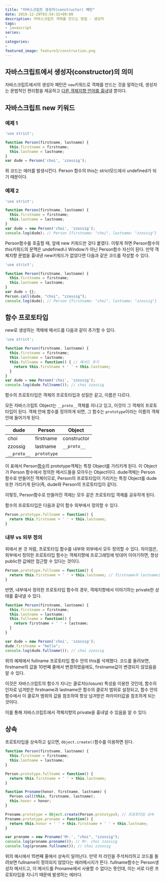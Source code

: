 ```yaml
---
title: "자바스크립트 생성자(constructor) 패턴"
date: 2019-12-29T03:54:31+09:00
description: 자바스크립트 객체를 만드는 방법 - 생성자
tags:
- javascript
series:
-
categories:
-
featured_image: feature3/construction.png
---
```


## 자바스크립트에서 생성자(constructor)의 의미

자바스크립트에서의 생성자 패턴은 `new`키워드로 객체를 만드는 것을 말하는데, 생성자는 문법적인 편리함을 제공하고 <U>다른 객체지향 언어를 흉내</U>낼 뿐이다.

## 자바스크립트 new 키워드

### 예제 1

```javascript
'use strict';

function Person(firstname, lastname) {
  this.firstname = firstname;
  this.lastname = lastname;
}
var dude = Person('choi', 'zzossig');
```

위 코드는 에러를 발생시킨다. Person 함수의 this는 strict모드에서 undefined가 되기 때문이다.

### 예제 2

```javascript
'use strict';

function Person(firstname, lastname) {
  this.firstname = firstname;
  this.lastname = lastname;
}
var dude = new Person('choi', 'zzossig');
console.log(dude); // Person {firstname: "choi", lastname: "zzossig"}
```

Person함수를 호출할 때, 앞에 new 키워드만 갖다 붙였다. 이렇게 하면 Person함수의 this키워드의 문맥은 undefined나 Window가 아닌 Person함수 자신이 된다. 만약 객체지향 문법을 흉내낸 new키워드가 없었다면 다음과 같은 코드를 작성할 수 있다.

```javascript
'use strict';

function Person(firstname, lastname) {
  this.firstname = firstname;
  this.lastname = lastname;
}
var dude = {};
Person.call(dude, "choi", "zzossig");
console.log(dude); // Person {firstname: "choi", lastname: "zzossig"}
```

## 함수 프로토타입

new로 생성하는 객체에 메서드를 다음과 같이 추가할 수 있다.

```javascript
'use strict';

function Person(firstname, lastname) {
  this.firstname = firstname;
  this.lastname = lastname;
  this.fullname = function() { // 메서드 추가
    return this.firstname + ' ' + this.lastname;
  }
}
var dude = new Person('choi', 'zzossig');
console.log(dude.fullname()); // choi zzossig
```

함수의 프로토타입은 객체의 프로토타입과 성질은 같고, 이름은 다르다.

모든 자바스크립트 Object는 `__proto__`객체를 지니고 있고, 이것이 그 객체의 프로토타입이 된다. 객체 안에 함수를 정의하게 되면, 그 함수는 `prototype`이라는 이름의 객체 안에 들어가게 된다.

|  dude 	|  Person 	|  Object 	|
|---	|---	|---	|
|  choi 	|  firstname 	|  constructor 	|
|  zzossig 	|  lastname 	|  `__proto__` 	|
|  `__proto__` 	|  `prototype` 	|   	|

이 표에서 Person<U>함수</U>의 prototype객체는 특정 Object를 가리키게 된다. 이 Object가 Person 함수에서 정의한 메서드들을 모아두는 Object이다. dude객체는 Person 함수로 만들어진 객체이므로, Person의 프로토타입이 가리키는 특정 Object를 dude또한 가리키게 된다(즉, dude와 Person의 프로토타입이 같다).

이렇듯, Person함수로 만들어진 객체는 모두 같은 프로토타입 객체를 공유하게 된다.

함수의 프로토타입은 다음과 같이 함수 외부에서 정의할 수 있다.

```javascript
Person.prototype.fullname = function() {
  return this.firstname + ' ' + this.lastname;
}
```

### 내부 vs 외부 정의

위에서 본 것 처럼, 프로토타입 함수를 내부와 외부에서 모두 정의할 수 있다. 차이점은, 외부에서 정의한 프로토타입 함수는 객체지향에 프로그래밍에 빗대어 이야기하면, 항상 public한 값에만 접근할 수 있다는 것이다.

```javascript
Person.prototype.fullname = function() {
  return this.firstname + ' ' + this.lastname; // firstname과 lastname은 소위 public
}
```

반면, 내부에서 정의한 프로토타입 함수의 경우, 객체지향에서 이야기하는 private한 상태를 흉내낼 수 있다.

```javascript
function Person(firstname, lastname) {
  this.firstname = firstname;
  this.lastname = lastname;
  this.fullname = function() {
    return firstname + ' ' + lastname;
  }
}

var dude = new Person('choi', 'zzossig');
dude.firstname = "hello";
console.log(dude.fullname()); // choi zzossig
```

위의 예제에서 fullname 프로토타입 함수 안의 this를 삭제했다. 코드를 돌려보면, firstname의 값을 10번째 줄에서 변경하였음에도, firstname값이 변경되지 않았음을 알 수 있다. 

이것은 자바스크립트의 함수가 지니는 클로저(closure) 특성을 이용한 것인데, 함수의 인자로 넘겨받은 firstname과 lastname은 함수의 클로저 범위로 설정되고, 함수 안의 함수에서 이 클로저 범위의 값을 참조하여 항상 넘겨받은 파라미터값을 참조하게 되는 것이다.

이를 통해 자바스크립트에서 객체지향의 private을 흉내낼 수 있음을 알 수 있다.

## 상속

프로토타입을 상속하고 싶으면, `Object.create()`함수를 이용하면 된다.

```javascript
function Person(firstname, lastname) {
  this.firstname = firstname;
  this.lastname = lastname;
}

Person.prototype.fullname = function() {
  return this.firstname + ' ' + this.lastname;
}

function Proname(honor, firstname, lastname) {
  Person.call(this, firstname, lastname);
  this.honor = honor;  
}

Proname.prototype = Object.create(Person.prototype); // 프로토타입 상속
Proname.prototype.proname = function() {
  return this.honor + ' ' + this.firstname + ' ' + this.lastname;
}

var proname = new Proname('Mr.', "choi", "zzossig");
console.log(proname.proname()); // Mr. choi zzossig
console.log(proname.fullname()); // choi zzossig
```

위의 예시에서 15번째 줄에서 상속이 일어난다. 만약 저 라인을 주석처리하고 코드를 돌려보면 fullname이 정의되지 않았다는 에러메시지가 뜬다. fullname함수는 Person생성자 메서드고, 이 메서드를 Proname에서 사용할 수 없다는 뜻인데, 이는 서로 다른 프로토타입을 지니기 때문에 발생하는 에러다.